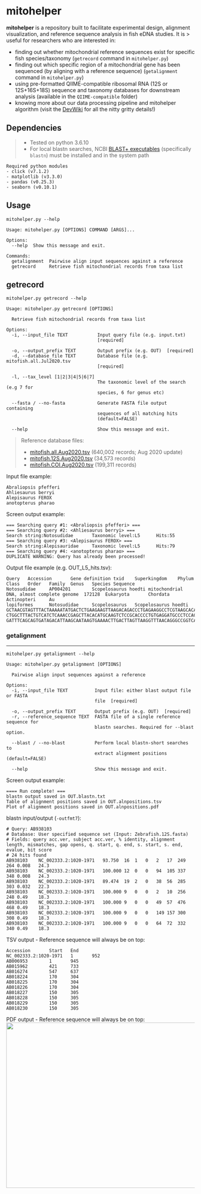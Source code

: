 # mitohelper

<b>mitohelper</b> is a repository built to facilitate experimental design, alignment visualization, and reference sequence analysis in fish eDNA studies. It is > useful for researchers who are interested in:
- finding out whether mitochondrial reference sequences exist for specific fish species/taxonomy (`getrecord` command in `mitohelper.py`)
- finding out which specific region of a mitochondrial gene has been sequenced (by aligning with a reference sequence) (`getalignment` command in  `mitohelper.py`)
- using pre-formatted QIIME-compatible ribosomal RNA (12S or 12S+16S+18S) sequence and taxonomy databases for downstream analysis (available in the `QIIME-compatible` folder) 
- knowing more about our data processing pipeline and mitohelper algorithm (visit the [DevWiki](https://github.com/shenjean/mitohelper/wiki/) for all the nitty gritty details!)

Dependencies
----

> - Tested on python 3.6.10
> - For local blastn searches, NCBI [BLAST+ executables](https://blast.ncbi.nlm.nih.gov/Blast.cgi?CMD=Web&PAGE_TYPE=BlastDocs&DOC_TYPE=Download) (specifically `blastn`) must be installed and in the system path

```
Required python modules
- click (v7.1.2)
- matplotlib (v3.3.0)
- pandas (v0.25.3)
- seaborn (v0.10.1)
```

Usage
----

`mitohelper.py --help`

```
Usage: mitohelper.py [OPTIONS] COMMAND [ARGS]...

Options:
  --help  Show this message and exit.

Commands:
  getalignment  Pairwise align input sequences against a reference
  getrecord     Retrieve fish mitochondrial records from taxa list
```

getrecord
----

`mitohelper.py getrecord --help`

```
Usage: mitohelper.py getrecord [OPTIONS]

  Retrieve fish mitochondrial records from taxa list

Options:
  -i, --input_file TEXT           Input query file (e.g. input.txt)
                                  [required]

  -o, --output_prefix TEXT        Output prefix (e.g. OUT)  [required]
  -d, --database_file TEXT        Database file (e.g. mitofish.all.Jul2020.tsv
                                  [required]

  -l, --tax_level [1|2|3|4|5|6|7]
                                  The taxonomic level of the search (e.g 7 for
                                  species, 6 for genus etc)

  --fasta / --no-fasta            Generate FASTA file output containing
                                  sequences of all matching hits
                                  (default=FALSE)

  --help                          Show this message and exit.
```

> Reference database files:
> - [mitofish.all.Aug2020.tsv](https://drive.google.com/uc?export=download&id=1VKVOpi3g13fm2g6s0-OedKHpNQf4dDNy) (640,002 records; Aug 2020 update)
> - [mitofish.12S.Aug2020.tsv](https://drive.google.com/uc?export=download&id=1VCoWikJHsHJIrQdb5IZfNIoqtMjgC3Td) (34,573 records)
> - [mitofish.COI.Aug2020.tsv](https://drive.google.com/uc?export=download&id=1VQuOkz8wGEli0C9uIChpJ9pDydcOSvBA) (199,311 records)

Input file example: 

```
Abraliopsis pfefferi
Ahliesaurus berryi
Alepisaurus FEROX
anotopterus pharao
```

Screen output example:

```
=== Searching query #1: <Abraliopsis pfefferi> ===
=== Searching query #2: <Ahliesaurus berryi> ===
Search string:Notosudidae       Taxonomic level:L5      Hits:55
=== Searching query #3: <Alepisaurus FEROX> ===
Search string:Alepisauridae     Taxonomic level:L5      Hits:79
=== Searching query #4: <anotopterus pharao> ===
DUPLICATE WARNING: Query has already been processed!
```

Output file example (e.g. OUT_L5_hits.tsv):

```
Query   Accession       Gene definition txid    Superkingdom    Phylum  Class   Order   Family  Genus   Species Sequence
Notosudidae     AP004201        Scopelosaurus hoedti mitochondrial DNA, almost complete genome  172128  Eukaryota       Chordata        Actinopteri     Au
lopiformes      Notosudidae     Scopelosaurus   Scopelosaurus hoedti    GCTAACGTAGTTTACTAAAAATATGACTCTGAAGAAGTTAAGACAGACCCTGAGAAGGCCTCGTAAGCACAAAAGCTTGGTC
CTGGCTTTACTGTCATCTCAAACCGAGCTTACACATGCAAGTCTCCGCACCCCTGTGAGGATGCCCTCCACCCTCCTTTCCGGAAACGAGGAGCCGGTATCAGGCACGCCTATCAAGGCAGCCCAAAACACCTTGCTCAGCCACACCCCCAAGG
GATTTCAGCAGTGATAGACATTAAGCAATAAGTGAAAACTTGACTTAGTTAAGGTTTAACAGGGCCGGTCAACCTCGTGCCAGCCGCCGCGGT
```

### getalignment
----

`mitohelper.py getalignment --help`

```
Usage: mitohelper.py getalignment [OPTIONS]

  Pairwise align input sequences against a reference

Options:
  -i, --input_file TEXT          Input file: either blast output file or FASTA
                                 file  [required]

  -o, --output_prefix TEXT       Output prefix (e.g. OUT)  [required]
  -r, --reference_sequence TEXT  FASTA file of a single reference sequence for
                                 blastn searches. Required for --blast option.

  --blast / --no-blast           Perform local blastn-short searches to
                                 extract alignment positions (default=FALSE)

  --help                         Show this message and exit.
```

Screen output example:

```
==== Run complete! ===
blastn output saved in OUT.blastn.txt
Table of alignment positions saved in OUT.alnpositions.tsv
Plot of alignment positions saved in OUT.alnpositions.pdf
```

blastn input/output (```-outfmt7```):
```
# Query: AB938103
# Database: User specified sequence set (Input: Zebrafish.12S.fasta)
# Fields: query acc.ver, subject acc.ver, % identity, alignment length, mismatches, gap opens, q. start, q. end, s. start, s. end, evalue, bit score
# 24 hits found
AB938103	NC_002333.2:1020-1971	93.750	16	1	0	2	17	249	264	0.008	24.3
AB938103	NC_002333.2:1020-1971	100.000	12	0	0	94	105	337	348	0.008	24.3
AB938103	NC_002333.2:1020-1971	89.474	19	2	0	38	56	285	303	0.032	22.3
AB938103	NC_002333.2:1020-1971	100.000	9	0	0	2	10	256	248	0.49	18.3
AB938103	NC_002333.2:1020-1971	100.000	9	0	0	49	57	476	468	0.49	18.3
AB938103	NC_002333.2:1020-1971	100.000	9	0	0	149	157	300	308	0.49	18.3
AB938103	NC_002333.2:1020-1971	100.000	9	0	0	64	72	332	340	0.49	18.3
```

TSV output - Reference sequence will always be on top:
```
Accession       Start   End
NC_002333.2:1020-1971   1       952
AB006953        1       945
AB015962        421     733
AB016274        547     637
AB018224        170     304
AB018225        170     304
AB018226        170     304
AB018227        150     305
AB018228        150     305
AB018229        150     305
AB018230        150     305
```

PDF output - Reference sequence will always be on top:
<img src="https://github.com/shenjean/mitohelper/blob/master/getalignment.sample.output.png" width="716" height="442">
